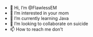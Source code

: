 - 👋 Hi, I’m @FlawlessEM
- 👀 I’m interested in your mom
- 🌱 I’m currently learning Java
- 💞️ I’m looking to collaborate on suicide
- 📫 How to reach me don't

<!---
FlawlessEM/FlawlessEM is a ✨ special ✨ repository because its `README.md` (this file) appears on your GitHub profile.
You can click the Preview link to take a look at your changes.
--->
